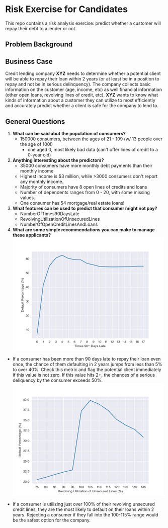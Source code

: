 # Risk Exercise for Candidates

This repo contains a risk analysis exercise: predict whether a customer will repay their debt to a lender or not.

## Problem Background

## Business Case
Credit lending company __XYZ__ needs to determine whether a potential client will be able to repay their loan within 2 years (or at least be in a position to repay and not be in serious delinquency). The company collects basic information on the customer (age, income, etc) as well financial information (other open loans, revolving lines of credit, etc). __XYZ__ wants to know what kinds of information about a customer they can utilize to most efficiently and accurately predict whether a client is safe for the company to lend to.

## General Questions
1. __What can be said abut the population of consumers?__
    - 150000 consumers, between the ages of 21 - 109 (w/ 13 people over the age of 100!)
        - one aged 0, most likely bad data (can't offer lines of credit to a 0-year old)
2. __Anything interesting about the predictors?__    
    - 35000 consumers have more monthly debt payments than their monthly income
    - Highest income is $3 million, while >3000 consumers don't report any monthly income.
    - Majority of consumers have 8 open lines of credits and loans
    - Number of dependents ranges from 0 - 20, with some missing values.
    - One consumer has 54 mortgage/real estate loans!
3. __What features can be used to predict that consumer might not pay?__
    - NumberOfTimes90DaysLate
    - RevolvingUtilizationOfUnsecuredLines
    - NumberOfOpenCreditLinesAndLoans
4. __What are some simple recommendations you can make to manage these applicants?__
![90 days late vs default percent line plot](./images/90daysLate_vs_defaultPct.png)
- If a consumer has been more than 90 days late to repay their loan even once, the chance of them defaulting in 2 years jumps from less than 5% to over 40%. Check this metric and flag the potential client immediately if this value is not zero. If this value hits 2+, the chances of a serious deliquency by the consumer exceeds 50%.
![Percent of utilized credit lines vs default percent line plot](./images/utilCreditLines_vs_defaultPct.png)

- If a consumer is utilizing just over 100% of their revolving unsecured credit lines, they are the most likely to default on their loans within 2 years. Rejecting a consumer if they fall into the 100-115% range would be the safest option for the company.